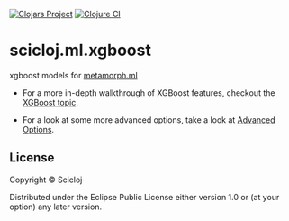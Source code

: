 [![Clojars Project](https://img.shields.io/clojars/v/org.scicloj/scicloj.ml.xgboost.svg)](https://clojars.org/org.scicloj/scicloj.ml.xgboost)
[![Clojure CI](https://github.com/scicloj/scicloj.ml.xgboost/actions/workflows/ci.yml/badge.svg)](https://github.com/scicloj/scicloj.ml.xgboost/actions/workflows/ci.yml)

# scicloj.ml.xgboost

xgboost models for [metamorph.ml](https://github.com/scicloj/metamorph.ml)


* For a more in-depth walkthrough of XGBoost features, checkout the
  [XGBoost topic](topics/xgboost_metrics.md).

* For a look at some more advanced options, take a look at
  [Advanced Options](topics/xgboost_advanced_options.md).

## License

Copyright © Scicloj

Distributed under the Eclipse Public License either version 1.0 or (at
your option) any later version.
